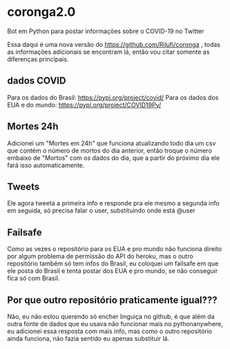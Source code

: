 # coronga2.0
Bot em Python para postar informações sobre o COVID-19 no Twitter 

Essa daqui é uma nova versão do https://github.com/Rilufi/coronga , todas as informações adicionais se encontram lá, então vou citar somente as diferenças principais.

## dados COVID
Para os dados do Brasil: https://pypi.org/project/covid/
Para os dados dos EUA e do mundo: https://pypi.org/project/COVID19Py/

## Mortes 24h
Adicionei um "Mortes em 24h" que funciona atualizando todo dia um csv que contém o número de mortos do dia anterior, então troque o número embaixo de "Mortos" com os dados do dia, que a partir do próximo dia ele fará isso automaticamente.

## Tweets
Ele agora tweeta a primeira info e responde pra ele mesmo a segunda info em seguida, só precisa falar o user, substituindo onde está @user

## Failsafe
Como as vezes o repositório para os EUA e pro mundo não funciona direito por algum problema de permissão do API do heroku, mas o outro repositório também só tem infos do Brasil, eu coloquei um failsafe em que ele posta do Brasil e tenta postar dos EUA e pro mundo, se não conseguir fica só com Brasil.

## Por que outro repositório praticamente igual???
Não, eu não estou querendo só encher linguiça no github, é que além da outra fonte de dados que eu usava não funcionar mais no pythonanywhere, eu adicionei essa resposta com mais info, mas como o outro repositório ainda funciona, não fazia sentido eu apenas substituir lá.
